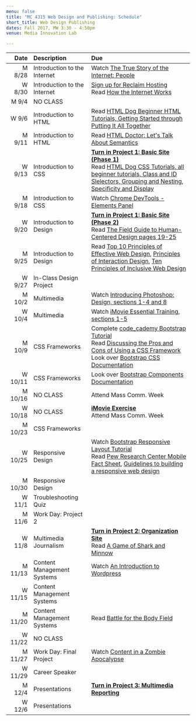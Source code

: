 ```yaml
---
menu: false
title: "MC 4315 Web Design and Publishing: Schedule"
short_title: Web Design Publishing
dates: Fall 2017, MW 3:30 - 4:50pm
venue: Media Innovation Lab

---
```


Date | Description | Due
---: | :----------- | :---
M 8/28 | Introduction to the Internet | Watch [The True Story of the Internet: People](https://www.youtube.com/watch?v=f42J_reRO0Q)
W 8/30 | Introduction to the Internet| [Sign up for Reclaim Hosting](/resources/instructions_reclaim_hosting.html) <br /> Read [How the Internet Works](http://www.rookiemag.com/2016/11/how-internet-works/)
M 9/4 | NO CLASS |
W 9/6 | Introduction to HTML |  Read [HTML Dog Beginner HTML Tutorials, Getting Started through Putting It All Together](http://htmldog.com/guides/html/beginner/)
M 9/11 | Introduction to HTML | Read [HTML Doctor: Let's Talk About Semantics](http://html5doctor.com/lets-talk-about-semantics/)
W 9/13 | Introduction to CSS | __[Turn in Project 1: Basic Site (Phase 1)](/assignments/web_design_publishing/web_design_publishing_project_1.html)__ <br />Read [HTML Dog CSS Tutorials, all beginner tutorials, Class and ID Slelectors, Grouping and Nesting, Specificity and Display](http://htmldog.com/guides/html/beginner/)
M 9/18 | Introduction to CSS | Watch [Chrome DevTools - Elements Panel](https://www.youtube.com/watch?v=DO54CzdVrBQ)
W 9/20 | Introduction to Design | __[Turn in Project 1: Basic Site (Phase 2)](/assignments/web/web_design_publishing_project_1.html)__ <br />Read [The Field Guide to Human-Centered Design pages 19-25](/assets/readings/field_guide_to_user_centered_design.pdf)
M 9/25 | Introduction to Design | Read [Top 10 Principles of Effective Web Design](https://shortiedesigns.com/2014/03/10-top-principles-effective-web-design/), [Principles of Interaction Design](http://bokardo.com/principles-of-user-interface-design/), [Ten Principles of Inclusive Web Design](http://sandiwassmer.co.uk/resources/the-ten-principles-of-inclusive-web-design)
W 9/27 | In-Class Design Project |
M 10/2 | Multimedia | Watch [Introducing Photoshop: Design, sections 1-4 and 8](https://www.lynda.com/Photoshop-tutorials/Up-Running-Photoshop-CC-Design/108138-2.html)
W 10/4 | Multimedia | Watch [iMovie Essential Training, sections 1-5](https://www.lynda.com/iMovie-tutorials/iMovie-10-1-1-Essential-Training/487935-2.html)
M 10/9 | CSS Frameworks | Complete [code_cademy Bootstrap Tutorial](https://www.codecademy.com/courses/web-beginner-en-yjvdd/0/1)<br /> Read [Discussing the Pros and Cons of Using a CSS Framework](https://speckyboy.com/discussing-the-pros-and-cons-of-using-a-css-framework/) <br />Look over [Bootstrap CSS Documentation](https://getbootstrap.com/css/)
W 10/11 | CSS Frameworks | Look over [Bootstrap Components Documentation](https://getbootstrap.com/components/)
M 10/16 | NO CLASS | Attend Mass Comm. Week
W 10/18 | NO CLASS | __[iMovie Exercise](/assignments/web_design_publishing/web_design_publishing_imovie_exercise.html)__<br />Attend Mass Comm. Week
M 10/23 | CSS Frameworks |
W 10/25 | Responsive Design | Watch [Bootstrap Responsive Layout Tutorial](https://www.youtube.com/watch?v=Ct7APU7t-ts) <br />Read [Pew Research Center Mobile Fact Sheet](http://www.pewinternet.org/fact-sheet/mobile/), [Guidelines to building a responsive web design](https://responsivedesign.is/guidelines/)
M 10/30 | Responsive Design |
W 11/1 | Troubleshooting Quiz |
M 11/6 | Work Day: Project 2 |
W 11/8 | Multimedia Journalism | __[Turn in Project 2: Organization Site](/assignments/web_design_publishing/web_design_publishing_project_2.html)__ <br />Read [A Game of Shark and Minnow](http://www.nytimes.com/newsgraphics/2013/10/27/south-china-sea/)
M 11/13 | Content Management Systems | Watch [An Introduction to Wordpress](https://www.youtube.com/watch?v=FAwbe17cGpw)
W 11/15 | Content Management Systems |
M 11/20 | Content Management Systems | Read [Battle for the Body Field](https://alistapart.com/article/battle-for-the-body-field)
W 11/22 | NO CLASS |
M 11/27 | Work Day: Final Project | Watch [Content in a Zombie Apocalypse](https://karenmcgrane.com/2014/10/15/content-in-a-zombie-apocalypse/)
W 11/29 | Career Speaker |
M 12/4 | Presentations | __[Turn in Project 3: Multimedia Reporting](/assignments/web_design_publishing/web_design_publishing_project_3.html)__
W 12/6 | Presentations |
